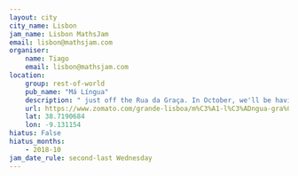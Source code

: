 ```yaml
---
layout: city                                           
city_name: Lisbon                                                               
jam_name: Lisbon MathsJam
email: lisbon@mathsjam.com
organiser:
    name: Tiago
    email: lisbon@mathsjam.com
location:
    group: rest-of-world
    pub_name: "Má Língua"
    description: " just off the Rua da Graça. In October, we'll be having a special Celebration of Mind event at the National Museum Of Natural History and Science, on Monday 22nd October from 5.30pm-8.30pm - email Tiago (address below) for details"
    url: https://www.zomato.com/grande-lisboa/m%C3%A1-l%C3%ADngua-gra%C3%A7a-lisboa
    lat: 38.7190684
    lon: -9.131154
hiatus: False
hiatus_months:
    - 2018-10
jam_date_rule: second-last Wednesday
---
```

